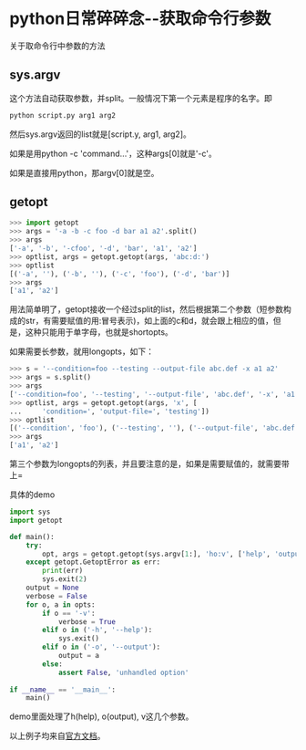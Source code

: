 # python日常碎碎念--获取命令行参数

关于取命令行中参数的方法

## sys.argv

这个方法自动获取参数，并split。一般情况下第一个元素是程序的名字。即

```python
python script.py arg1 arg2
```

然后sys.argv返回的list就是[script.y, arg1, arg2]。

如果是用python -c 'command...'，这种args[0]就是'-c'。

如果是直接用python，那argv[0]就是空。

## getopt

```python
>>> import getopt
>>> args = '-a -b -c foo -d bar a1 a2'.split()
>>> args
['-a', '-b', '-cfoo', '-d', 'bar', 'a1', 'a2']
>>> optlist, args = getopt.getopt(args, 'abc:d:')
>>> optlist
[('-a', ''), ('-b', ''), ('-c', 'foo'), ('-d', 'bar')]
>>> args
['a1', 'a2']
```

用法简单明了，getopt接收一个经过split的list，然后根据第二个参数（短参数构成的str，有需要赋值的用:冒号表示)，如上面的c和d，就会跟上相应的值，但是，这种只能用于单字母，也就是shortopts。

如果需要长参数，就用longopts，如下：

```python
>>> s = '--condition=foo --testing --output-file abc.def -x a1 a2'
>>> args = s.split()
>>> args
['--condition=foo', '--testing', '--output-file', 'abc.def', '-x', 'a1', 'a2']
>>> optlist, args = getopt.getopt(args, 'x', [
...     'condition=', 'output-file=', 'testing'])
>>> optlist
[('--condition', 'foo'), ('--testing', ''), ('--output-file', 'abc.def'), ('-x', '')]
>>> args
['a1', 'a2']
```

第三个参数为longopts的列表，并且要注意的是，如果是需要赋值的，就需要带上=

具体的demo

```python
import sys
import getopt

def main():
    try:
        opt, args = getopt.getopt(sys.argv[1:], 'ho:v', ['help', 'output='])
    except getopt.GetoptError as err:
        print(err)
        sys.exit(2)
    output = None
    verbose = False
    for o, a in opts:
        if o == '-v':
            verbose = True
        elif o in ('-h', '--help'):
            sys.exit()
        elif o in ('-o', '--output'):
            output = a 
        else:
            assert False, 'unhandled option'
            
if __name__ == '__main__':
    main()
```

demo里面处理了h(help), o(output), v这几个参数。

以上例子均来自[官方文档](https://docs.python.org/3.6/library/getopt.html?highlight=getopt#module-getopt)。
